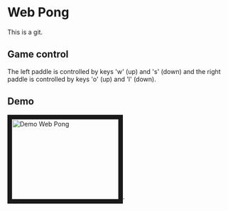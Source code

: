 # Web Pong

This is a git.

## Game control

The left paddle is controlled by keys 'w' (up) and 's' (down)
and the right paddle is controlled by keys 'o' (up) and 'l' (down).

## Demo

<a href="http://www.youtube.com/watch?feature=player_embedded&v=Q23r1IMTOZU
" target="_blank"><img src="http://img.youtube.com/vi/Q23r1IMTOZU/0.jpg"
alt="Demo Web Pong" width="240" height="180" border="10" /></a>.

